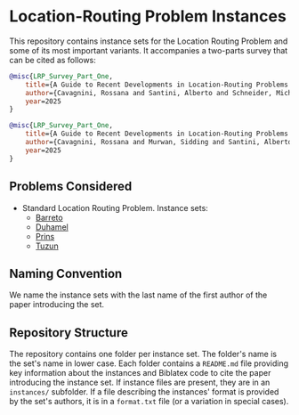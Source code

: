 # Location-Routing Problem Instances

This repository contains instance sets for the Location Routing Problem and some of its most important variants.
It accompanies a two-parts survey that can be cited as follows:

```bib
@misc{LRP_Survey_Part_One,
    title={A Guide to Recent Developments in Location-Routing Problems --- Deterministic, single-echelon, single-objective, single-period problems},
    author={Cavagnini, Rossana and Santini, Alberto and Schneider, Michael},
    year=2025
}

@misc{LRP_Survey_Part_One,
    title={A Guide to Recent Developments in Location-Routing Problems --- Multi-echelon and multi-period problems},
    author={Cavagnini, Rossana and Murwan, Sidding and Santini, Alberto and Schneider, Michael},
    year=2025
}
```

## Problems Considered

* Standard Location Routing Problem. Instance sets:
  * [Barreto](barreto/)
  * [Duhamel](duhamel/)
  * [Prins](prins/)
  * [Tuzun](tuzun/)

## Naming Convention

We name the instance sets with the last name of the first author of the paper introducing the set.

## Repository Structure

The repository contains one folder per instance set.
The folder's name is the set's name in lower case.
Each folder contains a `README.md` file providing key information about the instances and Biblatex code to cite the paper introducing the instance set.
If instance files are present, they are in an `instances/` subfolder.
If a file describing the instances' format is provided by the set's authors, it is in a `format.txt` file (or a variation in special cases).
